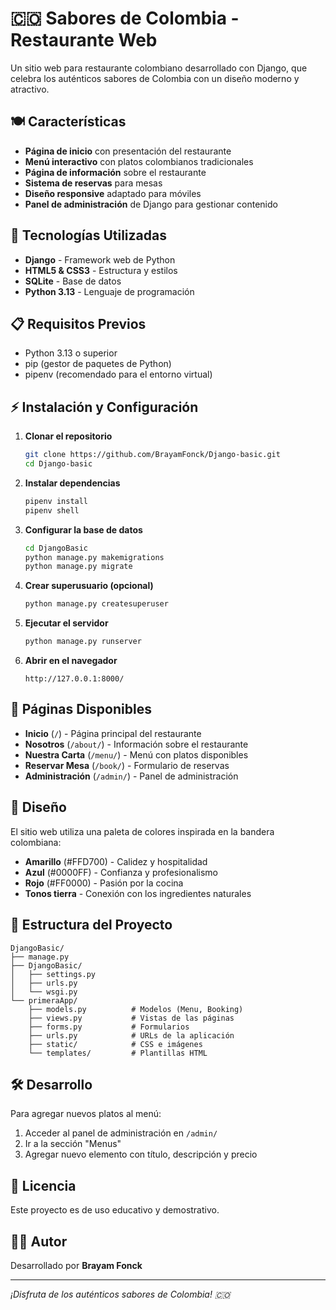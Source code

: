 # 🇨🇴 Sabores de Colombia - Restaurante Web

Un sitio web para restaurante colombiano desarrollado con Django, que celebra los auténticos sabores de Colombia con un diseño moderno y atractivo.

## 🍽️ Características

- **Página de inicio** con presentación del restaurante
- **Menú interactivo** con platos colombianos tradicionales
- **Página de información** sobre el restaurante
- **Sistema de reservas** para mesas
- **Diseño responsive** adaptado para móviles
- **Panel de administración** de Django para gestionar contenido

## 🚀 Tecnologías Utilizadas

- **Django** - Framework web de Python
- **HTML5 & CSS3** - Estructura y estilos
- **SQLite** - Base de datos
- **Python 3.13** - Lenguaje de programación

## 📋 Requisitos Previos

- Python 3.13 o superior
- pip (gestor de paquetes de Python)
- pipenv (recomendado para el entorno virtual)

## ⚡ Instalación y Configuración

1. **Clonar el repositorio**
   ```bash
   git clone https://github.com/BrayamFonck/Django-basic.git
   cd Django-basic
   ```

2. **Instalar dependencias**
   ```bash
   pipenv install
   pipenv shell
   ```

3. **Configurar la base de datos**
   ```bash
   cd DjangoBasic
   python manage.py makemigrations
   python manage.py migrate
   ```

4. **Crear superusuario (opcional)**
   ```bash
   python manage.py createsuperuser
   ```

5. **Ejecutar el servidor**
   ```bash
   python manage.py runserver
   ```

6. **Abrir en el navegador**
   ```
   http://127.0.0.1:8000/
   ```

## 📱 Páginas Disponibles

- **Inicio** (`/`) - Página principal del restaurante
- **Nosotros** (`/about/`) - Información sobre el restaurante
- **Nuestra Carta** (`/menu/`) - Menú con platos disponibles
- **Reservar Mesa** (`/book/`) - Formulario de reservas
- **Administración** (`/admin/`) - Panel de administración

## 🎨 Diseño

El sitio web utiliza una paleta de colores inspirada en la bandera colombiana:
- **Amarillo** (#FFD700) - Calidez y hospitalidad
- **Azul** (#0000FF) - Confianza y profesionalismo  
- **Rojo** (#FF0000) - Pasión por la cocina
- **Tonos tierra** - Conexión con los ingredientes naturales

## 📁 Estructura del Proyecto

```
DjangoBasic/
├── manage.py
├── DjangoBasic/
│   ├── settings.py
│   ├── urls.py
│   └── wsgi.py
└── primeraApp/
    ├── models.py          # Modelos (Menu, Booking)
    ├── views.py           # Vistas de las páginas
    ├── forms.py           # Formularios
    ├── urls.py            # URLs de la aplicación
    ├── static/            # CSS e imágenes
    └── templates/         # Plantillas HTML
```

## 🛠️ Desarrollo

Para agregar nuevos platos al menú:
1. Acceder al panel de administración en `/admin/`
2. Ir a la sección "Menus"
3. Agregar nuevo elemento con título, descripción y precio

## 📝 Licencia

Este proyecto es de uso educativo y demostrativo.

## 👨‍💻 Autor

Desarrollado por **Brayam Fonck**

---

*¡Disfruta de los auténticos sabores de Colombia! 🇨🇴*
